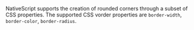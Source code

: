NativeScript supports the creation of rounded corners through a subset of CSS properties.
The supported CSS vorder properties are `border-width`, `border-color`, `border-radius`.